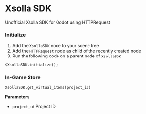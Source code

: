 # Xsolla SDK

Unofficial Xsolla SDK for Godot using HTTPRequest

### Initialize

1. Add the `XsollaSDK` node to your scene tree
2. Add the `HTTPRequest` node as child of the recently created node
3. Run the following code on a parent node of `XsollaSDK`

```gdscript
$XsollaSDK.initialize();
```

### In-Game Store

```gdscript
XsollaSDK.get_virtual_items(project_id)
```

**Parameters**

- `project_id` Project ID
